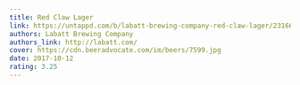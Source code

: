 ```yaml
---
title: Red Claw Lager
link: https://untappd.com/b/labatt-brewing-company-red-claw-lager/2316637/
authors: Labatt Brewing Company
authors_link: http://labatt.com/
cover: https://cdn.beeradvocate.com/im/beers/7599.jpg
date: 2017-10-12
rating: 3.25
---
```

